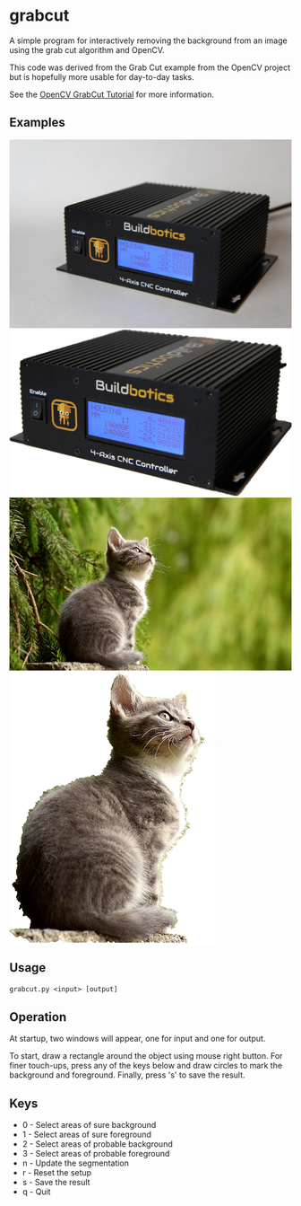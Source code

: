 # grabcut

A simple program for interactively removing the background from an image using
the grab cut algorithm and OpenCV.

This code was derived from the Grab Cut example from the OpenCV project but is
hopefully more usable for day-to-day tasks.

See the [OpenCV GrabCut Tutorial](
  https://docs.opencv.org/3.4/d8/d83/tutorial_py_grabcut.html) for more
information.

## Examples

![Orignal Image](example/buildbotics_cnc_controller-orig.jpg)
![Result Image](example/buildbotics_cnc_controller.png)
![Orignal Image](example/forest_cat-orig.jpg)
![Result Image](example/forest_cat-final.png)

## Usage

    grabcut.py <input> [output]

## Operation

At startup, two windows will appear, one for input and one for output.

To start, draw a rectangle around the object using mouse right button.  For
finer touch-ups, press any of the keys below and draw circles to mark the
background and foreground.  Finally, press 's' to save the result.

## Keys
  * 0 - Select areas of sure background
  * 1 - Select areas of sure foreground
  * 2 - Select areas of probable background
  * 3 - Select areas of probable foreground
  * n - Update the segmentation
  * r - Reset the setup
  * s - Save the result
  * q - Quit

